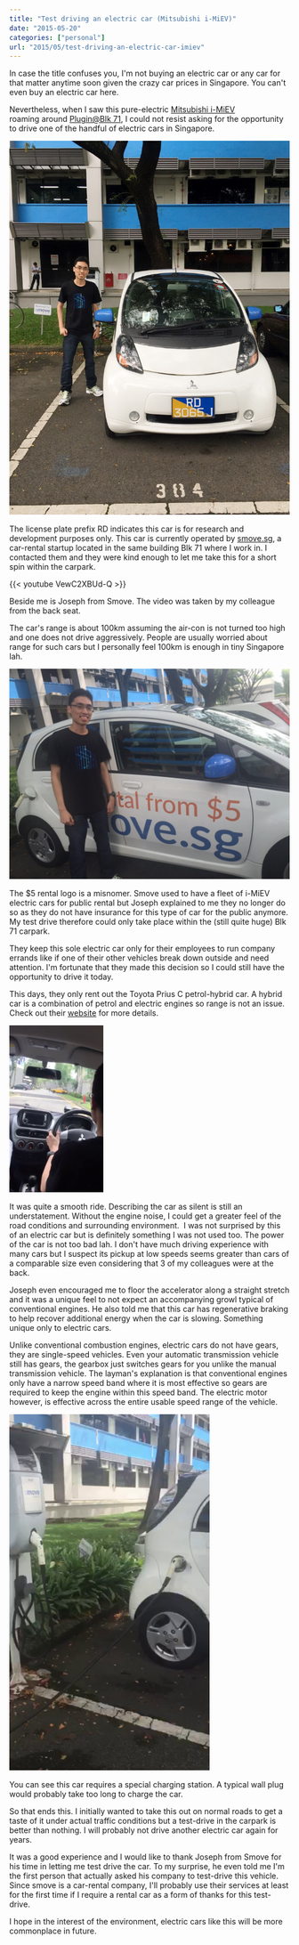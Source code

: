 ```yaml
---
title: "Test driving an electric car (Mitsubishi i-MiEV)"
date: "2015-05-20"
categories: ["personal"]
url: "2015/05/test-driving-an-electric-car-imiev"
---
```


In case the title confuses you, I'm not buying an electric car or any car for that matter anytime soon given the crazy car prices in Singapore. You can't even buy an electric car here.

Nevertheless, when I saw this pure-electric [Mitsubishi i-MiEV](http://en.wikipedia.org/wiki/Mitsubishi_i-MiEV) roaming around [Plugin@Blk 71](http://www2.blk71.com/), I could not resist asking for the opportunity to drive one of the handful of electric cars in Singapore.

![electric car front](images/electric-car-front.jpg)
<!--more-->
The license plate prefix RD indicates this car is for research and development purposes only. This car is currently operated by [smove.sg](https://www.smove.sg/), a car-rental startup located in the same building Blk 71 where I work in. I contacted them and they were kind enough to let me take this for a short spin within the carpark.

{{< youtube VewC2XBUd-Q >}}

Beside me is Joseph from Smove. The video was taken by my colleague from the back seat.

The car's range is about 100km assuming the air-con is not turned too high and one does not drive aggressively. People are usually worried about range for such cars but I personally feel 100km is enough in tiny Singapore lah.

[![electric car side](images/electric-car-side-1024x768.jpg)](images/electric-car-side.jpg)

The $5 rental logo is a misnomer. Smove used to have a fleet of i-MiEV electric cars for public rental but Joseph explained to me they no longer do so as they do not have insurance for this type of car for the public anymore. My test drive therefore could only take place within the (still quite huge) Blk 71 carpark.

They keep this sole electric car only for their employees to run company errands like if one of their other vehicles break down outside and need attention. I'm fortunate that they made this decision so I could still have the opportunity to drive it today.

This days, they only rent out the Toyota Prius C petrol-hybrid car. A hybrid car is a combination of petrol and electric engines so range is not an issue. Check out their [website](https://www.smove.sg/toyota-prius-c-hybrid/) for more details.

[![electric car  driving](images/electric-car-driving-169x300.png)](images/electric-car-driving.png)

It was quite a smooth ride. Describing the car as silent is still an understatement. Without the engine noise, I could get a greater feel of the road conditions and surrounding environment.  I was not surprised by this of an electric car but is definitely something I was not used too. The power of the car is not too bad lah. I don't have much driving experience with many cars but I suspect its pickup at low speeds seems greater than cars of a comparable size even considering that 3 of my colleagues were at the back.

Joseph even encouraged me to floor the accelerator along a straight stretch and it was a unique feel to not expect an accompanying growl typical of conventional engines. He also told me that this car has regenerative braking to help recover additional energy when the car is slowing. Something unique only to electric cars.

Unlike conventional combustion engines, electric cars do not have gears, they are single-speed vehicles. Even your automatic transmission vehicle still has gears, the gearbox just switches gears for you unlike the manual transmission vehicle. The layman's explanation is that conventional engines only have a narrow speed band where it is most effective so gears are required to keep the engine within this speed band. The electric motor however, is effective across the entire usable speed range of the vehicle.

[![electric car charging station](images/electric-car-charging-station.png)](images/electric-car-charging-station.png)

You can see this car requires a special charging station. A typical wall plug would probably take too long to charge the car.

So that ends this. I initially wanted to take this out on normal roads to get a taste of it under actual traffic conditions but a test-drive in the carpark is better than nothing. I will probably not drive another electric car again for years.

It was a good experience and I would like to thank Joseph from Smove for his time in letting me test drive the car. To my surprise, he even told me I'm the first person that actually asked his company to test-drive this vehicle. Since smove is a car-rental company, I'll probably use their services at least for the first time if I require a rental car as a form of thanks for this test-drive.

I hope in the interest of the environment, electric cars like this will be more commonplace in future.
